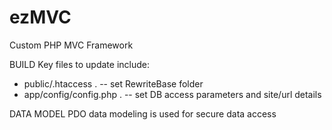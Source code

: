 # ezMVC
Custom PHP MVC Framework

BUILD
Key files to update include:
  * public/.htaccess . --  set RewriteBase folder
  * app/config/config.php . -- set DB access parameters and site/url details
  
  
DATA MODEL
PDO data modeling is used for secure data access
